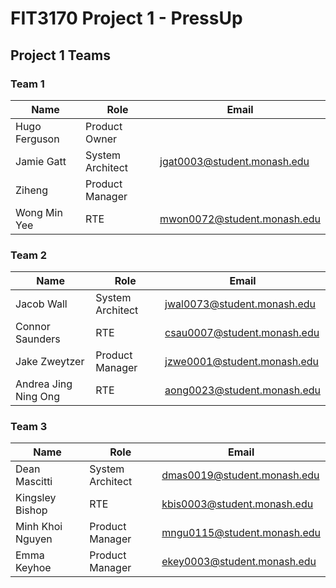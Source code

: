 # FIT3170 Project 1 - PressUp

## Project 1 Teams
### Team 1
| Name | Role | Email |
| - | - | - |
| Hugo Ferguson | Product Owner |
| Jamie Gatt | System Architect | jgat0003@student.monash.edu |
| Ziheng | Product Manager |
| Wong Min Yee | RTE | mwon0072@student.monash.edu |

### Team 2
| Name | Role | Email |
| - | - | - |
| Jacob Wall | System Architect | jwal0073@student.monash.edu | 
| Connor Saunders | RTE	| csau0007@student.monash.edu |
| Jake Zweytzer | Product Manager | jzwe0001@student.monash.edu |
| Andrea Jing Ning Ong | RTE | aong0023@student.monash.edu |

### Team 3
| Name | Role | Email |
| - | - | - |
| Dean Mascitti | System Architect | dmas0019@student.monash.edu |
| Kingsley Bishop | RTE | kbis0003@student.monash.edu |
| Minh Khoi Nguyen  | Product Manager | mngu0115@student.monash.edu |
| Emma Keyhoe | Product Manager | ekey0003@student.monash.edu |
